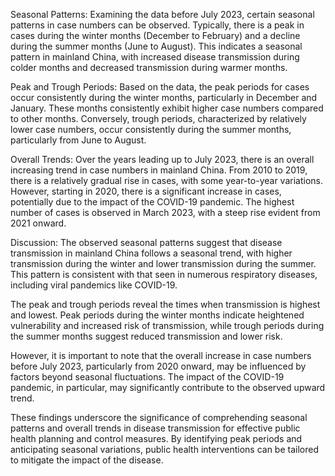 Seasonal Patterns:
Examining the data before July 2023, certain seasonal patterns in case numbers can be observed. Typically, there is a peak in cases during the winter months (December to February) and a decline during the summer months (June to August). This indicates a seasonal pattern in mainland China, with increased disease transmission during colder months and decreased transmission during warmer months.

Peak and Trough Periods:
Based on the data, the peak periods for cases occur consistently during the winter months, particularly in December and January. These months consistently exhibit higher case numbers compared to other months. Conversely, trough periods, characterized by relatively lower case numbers, occur consistently during the summer months, particularly from June to August.

Overall Trends:
Over the years leading up to July 2023, there is an overall increasing trend in case numbers in mainland China. From 2010 to 2019, there is a relatively gradual rise in cases, with some year-to-year variations. However, starting in 2020, there is a significant increase in cases, potentially due to the impact of the COVID-19 pandemic. The highest number of cases is observed in March 2023, with a steep rise evident from 2021 onward.

Discussion:
The observed seasonal patterns suggest that disease transmission in mainland China follows a seasonal trend, with higher transmission during the winter and lower transmission during the summer. This pattern is consistent with that seen in numerous respiratory diseases, including viral pandemics like COVID-19.

The peak and trough periods reveal the times when transmission is highest and lowest. Peak periods during the winter months indicate heightened vulnerability and increased risk of transmission, while trough periods during the summer months suggest reduced transmission and lower risk.

However, it is important to note that the overall increase in case numbers before July 2023, particularly from 2020 onward, may be influenced by factors beyond seasonal fluctuations. The impact of the COVID-19 pandemic, in particular, may significantly contribute to the observed upward trend.

These findings underscore the significance of comprehending seasonal patterns and overall trends in disease transmission for effective public health planning and control measures. By identifying peak periods and anticipating seasonal variations, public health interventions can be tailored to mitigate the impact of the disease.